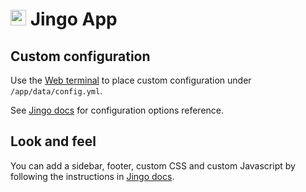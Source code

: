# <img src="/img/jingo-logo.png" width="25px"> Jingo App

## Custom configuration

Use the [Web terminal](https://cloudron.io/documentation/apps/#web-terminal)
to place custom configuration under `/app/data/config.yml`.

See [Jingo docs](https://github.com/claudioc/jingo#configuration-options-reference)
for configuration options reference.

## Look and feel

You can add a sidebar, footer, custom CSS and custom Javascript by following the
instructions in [Jingo docs](https://github.com/claudioc/jingo#customization).


